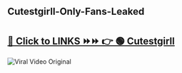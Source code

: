 
 ## Cutestgirll-Only-Fans-Leaked

# <h2><a href="https://clipsfans.com/Cutestgirll&ref=git">🔗 Click to LINKS ⏩⏩ 👉 🟢 Cutestgirll </a></h2>

<a href="https://clipsfans.com/Cutestgirll&ref=git" rel="nofollow" data-target="animated-image.originalLink"><img src="https://i.ibb.co.com/xMMVF88/686577567.gif" alt="Viral Video Original" style="max-width: 100%; display: inline-block;" data-target="animated-image.originalImage"></a>
